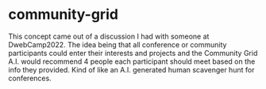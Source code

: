 # community-grid
This concept came out of a discussion I had with someone at DwebCamp2022.
The idea being that all conference or community participants could enter their interests and projects and the Community Grid A.I. would recommend 4 people each participant should meet based on the info they provided.
Kind of like an A.I. generated human scavenger hunt for conferences.
